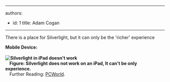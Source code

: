 

---
authors:
  - id: 1
    title: Adam Cogan
---




<span class='intro'> There is a place for Silverlight, but it can only be the 'richer' experience 
 </span>


  <strong>Mobile Device&#58; <br>
<br>
<img alt="Silverlight in iPad doesn't work" src="/SoftwareDevelopment/RulesToBetterSilverLight/PublishingImages/SilverlightInIPad.png" /><br>
&#160;&#160;&#160;&#160;Figure&#58; Silverlight does not work on an iPad, It can't be only experience.&#160;<br>
&#160;&#160;&#160;&#160;</strong>Further Reading&#58; <a href="http&#58;//www.pcworld.com/article/193540/ipad_proves_that_apple_wants_to_kill_flash.html" target="_blank">PCWorld</a>. 



